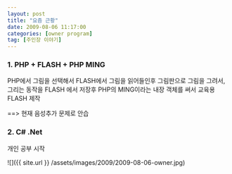 ```yaml
---
layout: post
title: "요즘 근황"
date: 2009-08-06 11:17:00
categories: [owner program]
tag: [주인장 이야기]
---
```


### 1. PHP + FLASH + PHP MING

PHP에서 그림을 선택해서 FLASH에서 그림을 읽어들인후 그림판으로 그림을 그려서, 그리는 동작을 FLASH 에서 저장후 PHP의 MING이라는 내장 객체를 써서 교육용 FLASH 제작

 ==> 현재 음성추가 문제로 안습

### 2.  C# .Net

개인 공부 시작

![]({{ site.url }} /assets/images/2009/2009-08-06-owner.jpg)